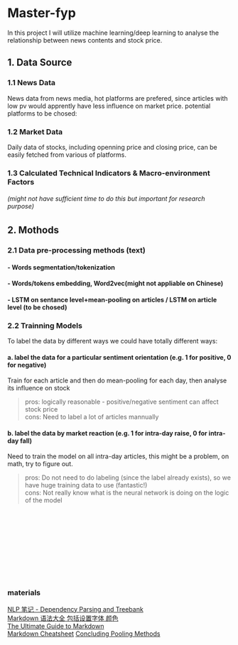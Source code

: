 # Master-fyp

In this project I will utilize machine learning/deep learning to analyse the relationship between news contents and stock price.

## 1. Data Source
### 1.1 News Data
News data from news media, hot platforms are prefered, since articles with low pv would apprently have less influence on market price. 
potential platforms to be chosed: 
### 1.2 Market Data
Daily data of stocks, including openning price and closing price, can be easily fetched from various of platforms.

### 1.3 Calculated Technical Indicators & Macro-environment Factors 
###### (might not have sufficient time to do this but important for research purpose)


## 2. Mothods
### 2.1 Data pre-processing methods (text)
#### - Words segmentation/tokenization
#### - Words/tokens embedding, Word2vec(might not appliable on Chinese)
#### - LSTM on sentance level+mean-pooling on articles / LSTM on article level (to be chosed)
#### 
### 2.2 Trainning Models
To label the data by different ways we could have totally different ways: </br>
#### a. label the data for a particular sentiment orientation (e.g. 1 for positive, 0 for negative) </br>
Train for each article and then do mean-pooling for each day, then analyse its influence on stock
>pros: logically reasonable - positive/negative sentiment can affect stock price </br>
>cons: Need to label a lot of articles mannually </br> 
#### b. label the data by market reaction (e.g. 1 for intra-day raise, 0 for intra-day fall) </br>
Need to train the model on all intra-day articles, this might be a problem, on math, try to figure out. </br>
>pros: Do not need to do labeling (since the label already exists), so we have huge training data to use (fantastic!) </br>
>cons: Not really know what is the neural network is doing on the logic of the model </br>















</br>
</br>
</br>
</br>
</br>
</br>
</br>
</br>
</br>

### materials
[NLP 笔记 - Dependency Parsing and Treebank](http://www.shuang0420.com/2017/03/09/NLP%20%E7%AC%94%E8%AE%B0%20-%20Dependency%20Parsing%20and%20Treebank/) </br>
[Markdown 语法大全 包括设置字体 颜色](https://blog.csdn.net/qcx321/article/details/53780672#commentBox) </br>
[The Ultimate Guide to Markdown](https://blog.ghost.org/markdown/) </br>
[Markdown Cheatsheet](https://github.com/adam-p/markdown-here/wiki/Markdown-Cheatsheet)
[Concluding Pooling Methods](https://blog.csdn.net/danieljianfeng/article/details/42433475) </br>
